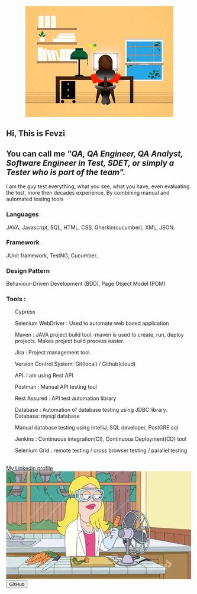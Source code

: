  
 <html lang="en">
 <head>
  <meta charset="UTF-8">
  <meta name="viewport" content="width=device-width, initial-scale=1.0">
  <title>readMe</title>
 </head>
 <div style="text-align: center;">
  <body class="body">
  <img class="img1" src="img/JXA0.gif" alt="Your Image">
   <br>
   
</div> 
<section>
<h1 class="H1" id="greating" align:center>   Hi, This is Fevzi </h1>
<h1 class="H1" align:center>  You can call me <em>"QA, QA Engineer, QA Analyst, Software Engineer in Test, SDET,
   or simply a Tester who is part of the team".</em> </h3>
<p id="par">I am the guy test everything, what you see, what you have, even evaluating the test, 
  more then decades experience. By combining manual and automated testing tools   </p>
<h3>Languages</h3>
<P id="par">  JAVA, Javascript, SQL, HTML, CSS, Gherkin(cucumber), XML, JSON.</P>
<h3>Framework</h3>
<p  id="par">  JUnit framework, TestNG, Cucumber.</p>
<h3>Design Pattern</h3>
<P  id="par">  Behaviour-Driven Development (BDD), Page Object Model (POM) </P>
<h3>Tools :</h3>
<ul>Cypress </ul>
<ul>Selenium WebDriver : Used to automate web based application </ul>
<ul>Maven : JAVA project build tool.-maven is used to create, run, deploy projects. Makes project 
  build process easier.</ul>
<ul>Jira : Project management tool.</ul>
<ul>Version Control System: Git(local) / Github(cloud) </ul>
<ul>API: I am using Rest API</ul>
<ul>Postman : Manual API testing tool  </ul>
<ul>Rest Assured : API test automation library</ul>
<ul>Database : Automation of database testing using JDBC library. Database: mysql database</ul>
<ul>Manual database testing using intelliJ, SQL developer, PostGRE sql.</ul>
<ul>Jenkins : Continuous integration(CI), Continuous Deployment(CD) tool</ul>
<ul>Selenium Grid : remote testing / cross browser testing / parallel testing</ul>
</section>
<br>
<a href="https://www.linkedin.com/in/fevziavcibasi/" align:center> My Linkedin profile </a>
<br>
<img class="img2" src="img/Q4v.gif" alt="Your Image" align:center>
   <br>
<button id="button" a href="https://github.com/avcibasi/avcibasi">GitHub</button>
<script src="app.js"></script>
 </body>
</html>
<!-- **avcibasi/avcibasi** is a ✨ _special_ ✨  repository because its `README.md` 
(this file)  appears on your GitHub profile.> comment</!-->



